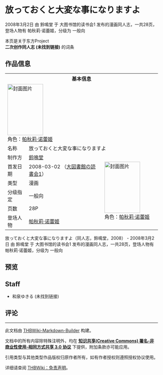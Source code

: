 # 放っておくと大変な事になりますよ

<!-- source html: G:\repos\THBWiki-Markdown-Builder\THBWikiMarkdown\Temp\main\d\d3\ns0%3A%E6%94%BE%E3%81%A3%E3%81%A6%E3%81%8A%E3%81%8F%E3%81%A8%E5%A4%A7%E5%A4%89%E3%81%AA%E4%BA%8B%E3%81%AB%E3%81%AA%E3%82%8A%E3%81%BE%E3%81%99%E3%82%88.html -->

2008年3月2日 由 鈴鳴堂 于 大图书馆的读书会1 发布的漫画同人志，一共28页，登场人物有 帕秋莉·诺蕾姬，分级为 一般向

本页是关于东方Project  
 **二次创作同人志 (未找到链接)** 的词条

## 作品信息

<table><tbody><tr><th colspan="3">基本信息</th></tr><tr><td class="cover-artwork-mobile" colspan="2"><a href="./文件-放っておくと大変な事になりますよ封面.jpg.md" class="image" title="封面图片"><img alt="封面图片" src="https://upload.thwiki.cc/thumb/d/da/%E6%94%BE%E3%81%A3%E3%81%A6%E3%81%8A%E3%81%8F%E3%81%A8%E5%A4%A7%E5%A4%89%E3%81%AA%E4%BA%8B%E3%81%AB%E3%81%AA%E3%82%8A%E3%81%BE%E3%81%99%E3%82%88%E5%B0%81%E9%9D%A2.jpg/117px-%E6%94%BE%E3%81%A3%E3%81%A6%E3%81%8A%E3%81%8F%E3%81%A8%E5%A4%A7%E5%A4%89%E3%81%AA%E4%BA%8B%E3%81%AB%E3%81%AA%E3%82%8A%E3%81%BE%E3%81%99%E3%82%88%E5%B0%81%E9%9D%A2.jpg" decoding="async" loading="lazy" width="117" height="168" srcset="https://upload.thwiki.cc/thumb/d/da/%E6%94%BE%E3%81%A3%E3%81%A6%E3%81%8A%E3%81%8F%E3%81%A8%E5%A4%A7%E5%A4%89%E3%81%AA%E4%BA%8B%E3%81%AB%E3%81%AA%E3%82%8A%E3%81%BE%E3%81%99%E3%82%88%E5%B0%81%E9%9D%A2.jpg/176px-%E6%94%BE%E3%81%A3%E3%81%A6%E3%81%8A%E3%81%8F%E3%81%A8%E5%A4%A7%E5%A4%89%E3%81%AA%E4%BA%8B%E3%81%AB%E3%81%AA%E3%82%8A%E3%81%BE%E3%81%99%E3%82%88%E5%B0%81%E9%9D%A2.jpg 1.5x, https://upload.thwiki.cc/thumb/d/da/%E6%94%BE%E3%81%A3%E3%81%A6%E3%81%8A%E3%81%8F%E3%81%A8%E5%A4%A7%E5%A4%89%E3%81%AA%E4%BA%8B%E3%81%AB%E3%81%AA%E3%82%8A%E3%81%BE%E3%81%99%E3%82%88%E5%B0%81%E9%9D%A2.jpg/234px-%E6%94%BE%E3%81%A3%E3%81%A6%E3%81%8A%E3%81%8F%E3%81%A8%E5%A4%A7%E5%A4%89%E3%81%AA%E4%BA%8B%E3%81%AB%E3%81%AA%E3%82%8A%E3%81%BE%E3%81%99%E3%82%88%E5%B0%81%E9%9D%A2.jpg 2x" data-file-width="268" data-file-height="384"></a><div class="cover-char">角色：<a href="./帕秋莉·诺蕾姬.md" title="帕秋莉·诺蕾姬">帕秋莉·诺蕾姬</a></div></td>
</tr><tr><td class="label">名称</td><td colspan="2"> 放っておくと大変な事になりますよ </td></tr><tr><td class="label">制作方</td><td><a href="./鈴鳴堂.md" title="鈴鳴堂">鈴鳴堂</a></td><td class="cover-artwork" rowspan="6" style="min-width:168px;"><a href="./文件-放っておくと大変な事になりますよ封面.jpg.md" class="image" title="封面图片"><img alt="封面图片" src="https://upload.thwiki.cc/thumb/d/da/%E6%94%BE%E3%81%A3%E3%81%A6%E3%81%8A%E3%81%8F%E3%81%A8%E5%A4%A7%E5%A4%89%E3%81%AA%E4%BA%8B%E3%81%AB%E3%81%AA%E3%82%8A%E3%81%BE%E3%81%99%E3%82%88%E5%B0%81%E9%9D%A2.jpg/117px-%E6%94%BE%E3%81%A3%E3%81%A6%E3%81%8A%E3%81%8F%E3%81%A8%E5%A4%A7%E5%A4%89%E3%81%AA%E4%BA%8B%E3%81%AB%E3%81%AA%E3%82%8A%E3%81%BE%E3%81%99%E3%82%88%E5%B0%81%E9%9D%A2.jpg" decoding="async" loading="lazy" width="117" height="168" srcset="https://upload.thwiki.cc/thumb/d/da/%E6%94%BE%E3%81%A3%E3%81%A6%E3%81%8A%E3%81%8F%E3%81%A8%E5%A4%A7%E5%A4%89%E3%81%AA%E4%BA%8B%E3%81%AB%E3%81%AA%E3%82%8A%E3%81%BE%E3%81%99%E3%82%88%E5%B0%81%E9%9D%A2.jpg/176px-%E6%94%BE%E3%81%A3%E3%81%A6%E3%81%8A%E3%81%8F%E3%81%A8%E5%A4%A7%E5%A4%89%E3%81%AA%E4%BA%8B%E3%81%AB%E3%81%AA%E3%82%8A%E3%81%BE%E3%81%99%E3%82%88%E5%B0%81%E9%9D%A2.jpg 1.5x, https://upload.thwiki.cc/thumb/d/da/%E6%94%BE%E3%81%A3%E3%81%A6%E3%81%8A%E3%81%8F%E3%81%A8%E5%A4%A7%E5%A4%89%E3%81%AA%E4%BA%8B%E3%81%AB%E3%81%AA%E3%82%8A%E3%81%BE%E3%81%99%E3%82%88%E5%B0%81%E9%9D%A2.jpg/234px-%E6%94%BE%E3%81%A3%E3%81%A6%E3%81%8A%E3%81%8F%E3%81%A8%E5%A4%A7%E5%A4%89%E3%81%AA%E4%BA%8B%E3%81%AB%E3%81%AA%E3%82%8A%E3%81%BE%E3%81%99%E3%82%88%E5%B0%81%E9%9D%A2.jpg 2x" data-file-width="268" data-file-height="384"></a><div class="cover-char">角色：<a href="./帕秋莉·诺蕾姬.md" title="帕秋莉·诺蕾姬">帕秋莉·诺蕾姬</a></div></td>
</tr><tr><td class="label">首发日期</td><td>2008-03-02&#160;（<a href="/展会作品列表?e=%E5%A4%A7%E5%9B%BE%E4%B9%A6%E9%A6%86%E7%9A%84%E8%AF%BB%E4%B9%A6%E4%BC%9A%231">大図書館の読書会1</a>）</td></tr><tr><td class="label">类型</td><td>漫画</td></tr><tr><td class="label">分级指定</td><td>一般向</td></tr><tr><td class="label">页数</td><td>28P</td></tr><tr><td class="label">登场人物</td><td><a href="./帕秋莉·诺蕾姬.md" title="帕秋莉·诺蕾姬">帕秋莉·诺蕾姬</a></td></tr></tbody></table>

放っておくと大変な事になりますよ（同人志，鈴鳴堂，2008） - 2008年3月2日 由 鈴鳴堂 于 大图书馆的读书会1 发布的漫画同人志，一共28页，登场人物有 帕秋莉·诺蕾姬，分级为 一般向

## 预览

## Staff
- 和泉ゆきる (未找到链接)


## 评论




---

此文档由 [THBWiki-Markdown-Builder](https://github.com/Delsin-Yu/THBWiki-Markdown-Builder) 构建。

文档中的所有内容除特殊注明外，均在 [**知识共享(Creative Commons) 署名-非商业性使用-相同方式共享 3.0 协议**](https://creativecommons.org/licenses/by-sa/3.0/deed.zh-hans) 下提供，附加条款亦可能应用。

引用类型与其他类型作品版权归原作者所有，如有作者授权则遵照授权协议使用。

详细请查阅 [THBWiki：免责声明](https://thbwiki.cc/THBWiki:%E5%85%8D%E8%B4%A3%E5%A3%B0%E6%98%8E)。

